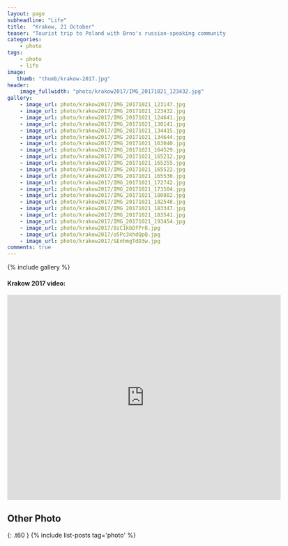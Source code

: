 ```yaml
---
layout: page
subheadline: "Life"
title:  "Krakow, 21 October"
teaser: "Tourist trip to Poland with Brno's russian-speaking community. Poland, Krakow, 21 October 2017"
categories:
    - photo
tags:
    - photo
    - life
image:
   thumb: "thumb/krakow-2017.jpg"
header:
    image_fullwidth: "photo/krakow2017/IMG_20171021_123432.jpg"
gallery:
    - image_url: photo/krakow2017/IMG_20171021_123147.jpg
    - image_url: photo/krakow2017/IMG_20171021_123432.jpg
    - image_url: photo/krakow2017/IMG_20171021_124641.jpg
    - image_url: photo/krakow2017/IMG_20171021_130141.jpg
    - image_url: photo/krakow2017/IMG_20171021_134415.jpg
    - image_url: photo/krakow2017/IMG_20171021_134644.jpg
    - image_url: photo/krakow2017/IMG_20171021_163040.jpg
    - image_url: photo/krakow2017/IMG_20171021_164529.jpg
    - image_url: photo/krakow2017/IMG_20171021_165212.jpg
    - image_url: photo/krakow2017/IMG_20171021_165255.jpg
    - image_url: photo/krakow2017/IMG_20171021_165522.jpg
    - image_url: photo/krakow2017/IMG_20171021_165530.jpg
    - image_url: photo/krakow2017/IMG_20171021_172742.jpg
    - image_url: photo/krakow2017/IMG_20171021_173504.jpg
    - image_url: photo/krakow2017/IMG_20171021_180802.jpg
    - image_url: photo/krakow2017/IMG_20171021_182548.jpg
    - image_url: photo/krakow2017/IMG_20171021_183347.jpg
    - image_url: photo/krakow2017/IMG_20171021_183541.jpg
    - image_url: photo/krakow2017/IMG_20171021_193454.jpg
    - image_url: photo/krakow2017/8zC1kbDfPr8.jpg
    - image_url: photo/krakow2017/o5Pc3khdQpQ.jpg
    - image_url: photo/krakow2017/SEnhmgTdD3w.jpg
comments: true
---
```


{% include gallery %}

#### Krakow 2017 video:

<iframe width="627" height="470" src="https://www.youtube.com/embed/wOZ8_6-otWg" frameborder="0" allowfullscreen></iframe>

## Other Photo
{: .t60 }
{% include list-posts tag='photo' %}
